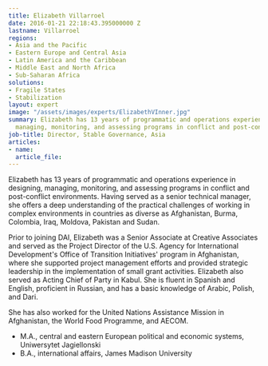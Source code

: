 ```yaml
---
title: Elizabeth Villarroel
date: 2016-01-21 22:18:43.395000000 Z
lastname: Villarroel
regions:
- Asia and the Pacific
- Eastern Europe and Central Asia
- Latin America and the Caribbean
- Middle East and North Africa
- Sub-Saharan Africa
solutions:
- Fragile States
- Stabilization
layout: expert
image: "/assets/images/experts/ElizabethVInner.jpg"
summary: Elizabeth has 13 years of programmatic and operations experience in designing,
  managing, monitoring, and assessing programs in conflict and post-conflict environments.
job-title: Director, Stable Governance, Asia
articles:
- name: 
  article_file: 
---
```


Elizabeth has 13 years of programmatic and operations experience in designing, managing, monitoring, and assessing programs in conflict and post-conflict environments. Having served as a senior technical manager, she offers a deep understanding of the practical challenges of working in complex environments in countries as diverse as Afghanistan, Burma, Colombia, Iraq, Moldova, Pakistan and Sudan.

Prior to joining DAI, Elizabeth was a Senior Associate at Creative Associates and served as the Project Director of the U.S. Agency for International Development's Office of Transition Initiatives' program in Afghanistan, where she supported project management efforts and provided strategic leadership in the implementation of small grant activities. Elizabeth also served as Acting Chief of Party in Kabul. She is fluent in Spanish and English, proficient in Russian, and has a basic knowledge of Arabic, Polish, and Dari.

She has also worked for the United Nations Assistance Mission in Afghanistan, the World Food Programme, and AECOM.

* M.A., central and eastern European political and economic systems, Uniwersytet Jagiellonski
* B.A., international affairs, James Madison University
